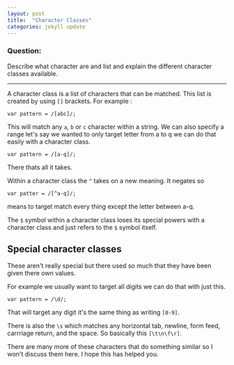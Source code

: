 ```yaml
---
layout: post
title:  "Character Classes"
categories: jekyll update
---
```


### Question:
Describe what character are and list and explain the different character classes available.
<hr>


A character class is a list of characters that can be matched. This list is created by using `[]` brackets. For example :

```regex
var pattern = /[abc]/;
```

This will match any `a`, `b` or `c` character within a string. We can also specify a range let's say we wanted to only target letter from a to q we can do that easily with a character class. 

```regex
var pattern = /[a-q]/; 
```

There thats all it takes.

Within a character class the `^` takes on a new meaning. It negates so 

```regex
var patter = /[^a-q]/; 
```

means to target match every thing except the letter between a-q. 

The `$` symbol within a character class loses its special powers with a character class and just refers to the `$` symbol itself.


## Special character classes

These aren't really special but there used so much that they have been given there own values. 

For example  we usually want to target all digits we can do that with just this. 

```regex
var pattern = /\d/;
```

That will target any digit it's the same thing as writing `[0-9]`. 

There is also the `\s` which matches any horizontal tab, newline, form feed, carrriage return, and the space. So basically this `[\t\n\f\r]`. 

There are many more of these characters that do something similar so I won't discuss them here. I hope this has helped you. 







